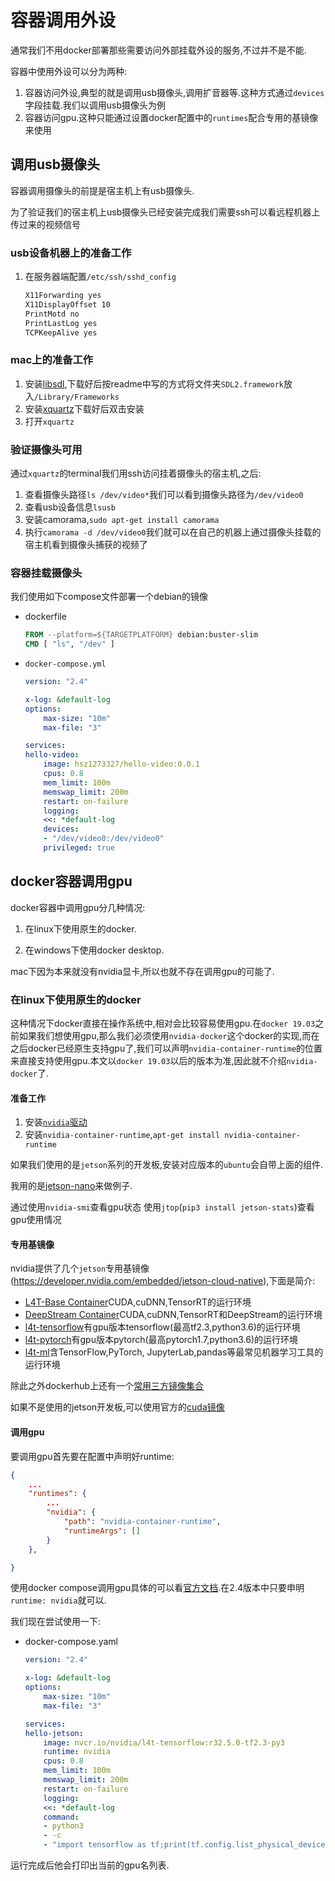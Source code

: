 # 容器调用外设

通常我们不用docker部署那些需要访问外部挂载外设的服务,不过并不是不能.

容器中使用外设可以分为两种:

1. 容器访问外设,典型的就是调用usb摄像头,调用扩音器等.这种方式通过`devices`字段挂载.我们以调用usb摄像头为例
2. 容器访问gpu.这种只能通过设置docker配置中的`runtimes`配合专用的基镜像来使用

## 调用usb摄像头

容器调用摄像头的前提是宿主机上有usb摄像头.

为了验证我们的宿主机上usb摄像头已经安装完成我们需要ssh可以看远程机器上传过来的视频信号

### usb设备机器上的准备工作

1. 在服务器端配置`/etc/ssh/sshd_config`

    ```txt
    X11Forwarding yes
    X11DisplayOffset 10
    PrintMotd no
    PrintLastLog yes
    TCPKeepAlive yes
    ```

### mac上的准备工作

1. 安装[libsdl](http://www.libsdl.org/download-2.0.php),下载好后按readme中写的方式将文件夹`SDL2.framework`放入`/Library/Frameworks`
2. 安装[xquartz](https://www.xquartz.org/)下载好后双击安装
3. 打开`xquartz`

### 验证摄像头可用

通过`xquartz`的terminal我们用ssh访问挂着摄像头的宿主机,之后:

1. 查看摄像头路径`ls /dev/video*`我们可以看到摄像头路径为`/dev/video0`
2. 查看usb设备信息`lsusb`
3. 安装camorama,`sudo apt-get install camorama`
4. 执行`camorama -d /dev/video0`我们就可以在自己的机器上通过摄像头挂载的宿主机看到摄像头捕获的视频了

### 容器挂载摄像头

我们使用如下compose文件部署一个debian的镜像

+ dockerfile

    ```dockerfile
    FROM --platform=${TARGETPLATFORM} debian:buster-slim
    CMD [ "ls", "/dev" ]
    ```

+ `docker-compose.yml`

    ```yml
    version: "2.4"

    x-log: &default-log
    options:
        max-size: "10m"
        max-file: "3"

    services:
    hello-video:
        image: hsz1273327/hello-video:0.0.1
        cpus: 0.8
        mem_limit: 100m
        memswap_limit: 200m
        restart: on-failure
        logging:
        <<: *default-log
        devices:
        - "/dev/video0:/dev/video0"
        privileged: true
    
    ```


## docker容器调用gpu

docker容器中调用gpu分几种情况:

1. 在linux下使用原生的docker.

2. 在windows下使用docker desktop.

mac下因为本来就没有nvidia显卡,所以也就不存在调用gpu的可能了.

### 在linux下使用原生的docker

这种情况下docker直接在操作系统中,相对会比较容易使用gpu.在`docker 19.03`之前如果我们想使用gpu,那么我们必须使用`nvidia-docker`这个docker的实现,而在之后docker已经原生支持gpu了,我们可以声明`nvidia-container-runtime`的位置来直接支持使用gpu.本文以`docker 19.03`以后的版本为准,因此就不介绍`nvidia-docker`了.

#### 准备工作

1. 安装[`nvidia`驱动](https://www.nvidia.com/Download/index.aspx)
2. 安装`nvidia-container-runtime`,`apt-get install nvidia-container-runtime`

如果我们使用的是`jetson`系列的开发板,安装对应版本的`ubuntu`会自带上面的组件.

我用的是[jetson-nano](https://developer.nvidia.com/zh-cn/embedded/learn/get-started-jetson-nano-devkit)来做例子.

通过使用`nvidia-smi`查看gpu状态
使用`jtop`(`pip3 install jetson-stats`)查看gpu使用情况

#### 专用基镜像

nvidia提供了几个`jetson`专用基镜像(https://developer.nvidia.com/embedded/jetson-cloud-native),下面是简介:

+ [L4T-Base Container](https://ngc.nvidia.com/catalog/containers/nvidia:l4t-base)CUDA,cuDNN,TensorRT的运行环境
+ [DeepStream Container](https://ngc.nvidia.com/catalog/containers/nvidia:deepstream-l4t)CUDA,cuDNN,TensorRT和DeepStream的运行环境
+ [l4t-tensorflow](https://ngc.nvidia.com/catalog/containers/nvidia:l4t-tensorflow)有gpu版本tensorflow(最高tf2.3,python3.6)的运行环境
+ [l4t-pytorch](https://ngc.nvidia.com/catalog/containers/nvidia:l4t-pytorch)有gpu版本pytorch(最高pytorch1.7,python3.6)的运行环境
+ [l4t-ml](https://ngc.nvidia.com/catalog/containers/nvidia:l4t-ml)含TensorFlow,PyTorch, JupyterLab,pandas等最常见机器学习工具的运行环境

除此之外dockerhub上还有一个[常用三方镜像集合](https://hub.docker.com/u/helmuthva)

如果不是使用的jetson开发板,可以使用官方的[cuda镜像](https://hub.docker.com/r/nvidia/cuda)

#### 调用gpu

要调用gpu首先要在配置中声明好runtime:

```json
{
    ...
    "runtimes": {
        ...
        "nvidia": {
            "path": "nvidia-container-runtime",
            "runtimeArgs": []
        }
    },

}
```

使用docker compose调用gpu具体的可以看[官方文档](https://docs.docker.com/compose/gpu-support/).在2.4版本中只要申明`runtime: nvidia`就可以.

我们现在尝试使用一下:

+ docker-compose.yaml

    ```yaml
    version: "2.4"

    x-log: &default-log
    options:
        max-size: "10m"
        max-file: "3"

    services:
    hello-jetson:
        image: nvcr.io/nvidia/l4t-tensorflow:r32.5.0-tf2.3-py3
        runtime: nvidia
        cpus: 0.8
        mem_limit: 100m
        memswap_limit: 200m
        restart: on-failure
        logging:
        <<: *default-log
        command: 
        - python3
        - -c
        - "import tensorflow as tf;print(tf.config.list_physical_devices('GPU'));"
    ```

运行完成后他会打印出当前的gpu名列表.